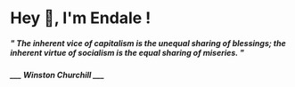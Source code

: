 <h1 title="head"> Hey 👋, I'm Endale !</h1>

**<h5><i>" The inherent vice of capitalism is the unequal sharing of blessings; the inherent virtue of socialism is the equal sharing of miseries. "</i></h5>**

*<b>___ Winston Churchill ___</b>*
